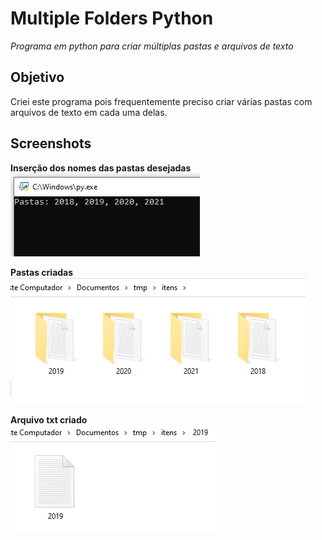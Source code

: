 # Multiple Folders Python
 
*Programa em python para criar múltiplas pastas e arquivos de texto*

## Objetivo

Criei este programa pois frequentemente preciso criar várias pastas com arquivos de texto em cada uma delas.

## Screenshots

**Inserção dos nomes das pastas desejadas**  
![input-names](images/input-names.png)

**Pastas criadas**  
![created-folders](images/created-folders.png)

**Arquivo txt criado**  
![text-archive](images/text-file.png)
